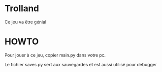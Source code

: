 # Trolland
Ce jeu va être génial

# HOWTO
Pour jouer à ce jeu, copier main.py dans votre pc.

Le fichier saves.py sert aux sauvegardes et est aussi utilisé pour debugger
